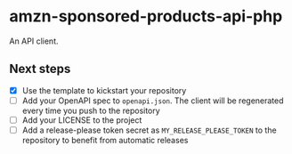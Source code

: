 # amzn-sponsored-products-api-php

An API client.

## Next steps

- [x] Use the template to kickstart your repository
- [ ] Add your OpenAPI spec to `openapi.json`. The client will be regenerated  every time you push to the repository
- [ ] Add your LICENSE to the project
- [ ] Add a release-please token secret as `MY_RELEASE_PLEASE_TOKEN` to the repository to benefit from automatic releases